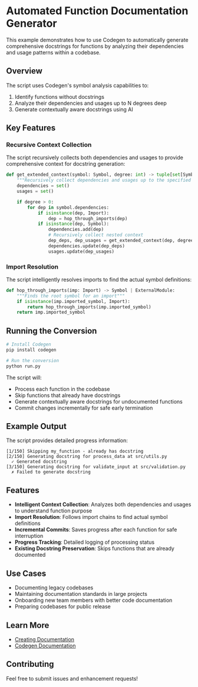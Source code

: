 # Automated Function Documentation Generator

This example demonstrates how to use Codegen to automatically generate comprehensive docstrings for functions by analyzing their dependencies and usage patterns within a codebase.

## Overview

The script uses Codegen's symbol analysis capabilities to:

1. Identify functions without docstrings
1. Analyze their dependencies and usages up to N degrees deep
1. Generate contextually aware docstrings using AI

## Key Features

### Recursive Context Collection

The script recursively collects both dependencies and usages to provide comprehensive context for docstring generation:

```python
def get_extended_context(symbol: Symbol, degree: int) -> tuple[set[Symbol], set[Symbol]]:
    """Recursively collect dependencies and usages up to the specified degree."""
    dependencies = set()
    usages = set()

    if degree > 0:
        for dep in symbol.dependencies:
            if isinstance(dep, Import):
                dep = hop_through_imports(dep)
            if isinstance(dep, Symbol):
                dependencies.add(dep)
                # Recursively collect nested context
                dep_deps, dep_usages = get_extended_context(dep, degree - 1)
                dependencies.update(dep_deps)
                usages.update(dep_usages)
```

### Import Resolution

The script intelligently resolves imports to find the actual symbol definitions:

```python
def hop_through_imports(imp: Import) -> Symbol | ExternalModule:
    """Finds the root symbol for an import"""
    if isinstance(imp.imported_symbol, Import):
        return hop_through_imports(imp.imported_symbol)
    return imp.imported_symbol
```

## Running the Conversion

```bash
# Install Codegen
pip install codegen

# Run the conversion
python run.py
```

The script will:

- Process each function in the codebase
- Skip functions that already have docstrings
- Generate contextually aware docstrings for undocumented functions
- Commit changes incrementally for safe early termination

## Example Output

The script provides detailed progress information:

```
[1/150] Skipping my_function - already has docstring
[2/150] Generating docstring for process_data at src/utils.py
  ✓ Generated docstring
[3/150] Generating docstring for validate_input at src/validation.py
  ✗ Failed to generate docstring
```

## Features

- **Intelligent Context Collection**: Analyzes both dependencies and usages to understand function purpose
- **Import Resolution**: Follows import chains to find actual symbol definitions
- **Incremental Commits**: Saves progress after each function for safe interruption
- **Progress Tracking**: Detailed logging of processing status
- **Existing Docstring Preservation**: Skips functions that are already documented

## Use Cases

- Documenting legacy codebases
- Maintaining documentation standards in large projects
- Onboarding new team members with better code documentation
- Preparing codebases for public release

## Learn More

- [Creating Documentation](https://docs.codegen.com/tutorials/creating-documentation#creating-documentation)
- [Codegen Documentation](https://docs.codegen.com)

## Contributing

Feel free to submit issues and enhancement requests!

